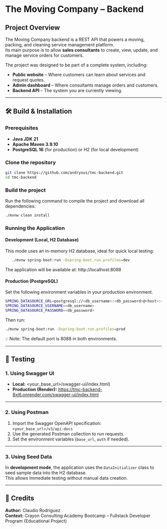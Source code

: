 # The Moving Company – Backend

## Project Overview

The Moving Company backend is a REST API that powers a moving, packing, and cleaning service management platform.  
Its main purpose is to allow **sales consultants** to create, view, update, and manage service orders for customers.

The project was designed to be part of a complete system, including:
- **Public website** – Where customers can learn about services and request quotes.
- **Admin dashboard** – Where consultants manage orders and customers.
- **Backend API** – The system you are currently viewing.

---
## 🛠 Build & Installation

### Prerequisites
- **Java JDK 21** 
- **Apache Maven 3.9.10**
- **PostgreSQL 16** (for production) or H2 (for local development)

### Clone the repository
```bash
git clone https://github.com/andryous/tmc-backend.git
cd tmc-backend
```
### Build the project
Run the following command to compile the project and download all dependencies:
```bash
./mvnw clean install
```
### Running the Application
#### Development (Local, H2 Database)
   This mode uses an in-memory H2 database, ideal for quick local testing:
``` bash
   ./mvnw spring-boot:run -Dspring-boot.run.profiles=dev
   ```
The application will be available at:
http://localhost:8088

#### Production (PostgreSQL)  
   Set the following environment variables in your production environment.
```bash
SPRING_DATASOURCE_URL=postgresql://<db_username>:<db_password>@<host>:<port>/<db_name>
SPRING_DATASOURCE_USERNAME=<db_username>
SPRING_DATASOURCE_PASSWORD=<db_password>
```

Then run:

``` bash
./mvnw spring-boot:run -Dspring-boot.run.profiles=prod
```

💡 Note: The default port is 8088 in both environments. 

---

## 🧪 Testing

### 1. Using Swagger UI
- **Local:** <your_base_url>/swagger-ui/index.html)
- **Production (Render):** https://tmc-backend-8xi6.onrender.com/swagger-ui/index.html

---

### 2. Using Postman
1. Import the Swagger OpenAPI specification:  
   `<your_base_url>/v3/api-docs`
2. Use the generated Postman collection to run requests.
3. Set the environment variables (`base_url`, `auth` if needed).

---

### 3. Using Seed Data
In **development mode**, the application uses the `DataInitializer` class to seed sample data into the H2 database.  
This allows immediate testing without manual data creation.

---
## 👤 Credits
**Author:** Claudio Rodriguez  
**Context:** Crayon Consulting Academy Bootcamp – Fullstack Developer Program (Educational Project)





